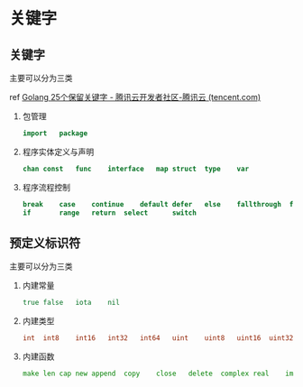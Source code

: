 # 关键字

## 关键字

主要可以分为三类

ref [Golang 25个保留关键字 - 腾讯云开发者社区-腾讯云 (tencent.com)](https://cloud.tencent.com/developer/article/1446291)

1. 包管理

   ```go
   import	package
   ```

2. 程序实体定义与声明

   ```go
   chan	const	func	interface	map	struct	type	var 
   ```

3. 程序流程控制

   ```go
   break	case	continue	default	defer	else	fallthrough	 for		go		goto
   if		range	return	select		switch
   ```

## 预定义标识符

主要可以分为三类

1. 内建常量

   ```go
   true	false	iota	nil
   ```

2. 内建类型

   ```go
   int	int8	int16	int32	int64	uint	uint8	uint16	uint32	uint64	uintptr	float32	float64 complex64	complex128	bool	type	rune	string	error
   ```

3. 内建函数

   ```go
   make	len	cap	new	append	copy	close	delete	complex	real	imag	panic	recover
   ```



